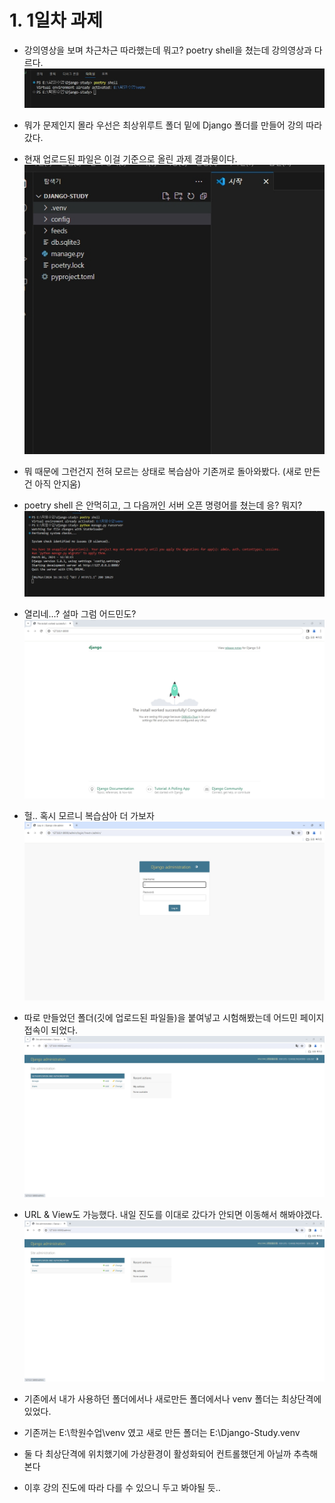 # 1. 1일차 과제
  - 강의영상을 보며 차근차근 따라했는데 뭐고? poetry shell을 쳤는데 강의영상과 다르다.
    ![](../Django/screenshot/01.jpg)
    
  - 뭐가 문제인지 몰라 우선은 최상위루트 폴더 밑에 Django 폴더를 만들어 강의 따라갔다.
  - 현재 업로드된 파일은 이걸 기준으로 올린 과제 결과물이다.
    ![](../Django/screenshot/02.jpg)

  - 뭐 때문에 그런건지 전혀 모르는 상태로 복습삼아 기존꺼로 돌아와봤다. (새로 만든건 아직 안지움)
  - poetry shell 은 안먹히고, 그 다음꺼인 서버 오픈 명령어를 쳤는데 응? 뭐지?
    ![](../Django/screenshot/03.jpg)
  
  - 열리네...? 설마 그럼 어드민도?
    ![](../Django/screenshot/04.jpg)

  - 헐.. 혹시 모르니 복습삼아 더 가보자
    ![](../Django/screenshot/05.jpg)

  - 따로 만들었던 폴더(깃에 업로드된 파일들)을 붙여넣고 시험해봤는데 어드민 페이지 접속이 되었다.
    ![](../Django/screenshot/06.jpg)

  - URL & View도 가능했다. 내일 진도를 이대로 갔다가 안되면 이동해서 해봐야겠다.
    ![](../Django/screenshot/06.jpg)

  - 기존에서 내가 사용하던 폴더에서나 새로만든 폴더에서나 venv 폴더는 최상단격에 있었다.
  - 기존꺼는 E:\학원수업\venv 였고 새로 만든 폴더는 E:\Django-Study\.venv
  - 둘 다 최상단격에 위치했기에 가상환경이 활성화되어 컨트롤했던게 아닐까 추측해본다
  - 이후 강의 진도에 따라 다를 수 있으니 두고 봐야될 듯..
